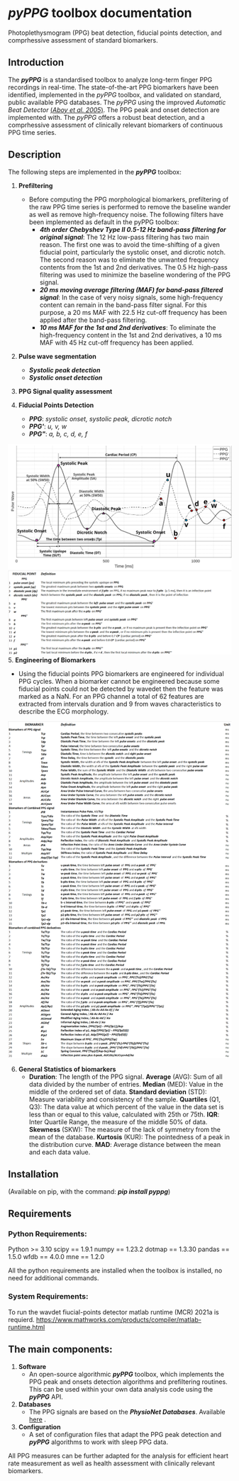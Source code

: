 
# *pyPPG* toolbox documentation

Photoplethysmogram (PPG) beat detection, fiducial points detection, and comprhessive assessment of standard biomarkers.

## Introduction
The ***pyPPG*** is a standardised toolbox to analyze long-term finger PPG recordings in real-time. The state-of-the-art PPG biomarkers have been identified, implemented in the *pyPPG* toolbox, and validated on standard, public available PPG databases.
The *pyPPG* using the improved *Automatic Beat Detector* [(*Aboy et al. 2005*)](https://ieeexplore.ieee.org/abstract/document/1510850).  The PPG peak and onset detection are implemented with. The *pyPPG* offers a robust beat detection, and a comprhessive assessment of clinically relevant biomarkers of continuous PPG time series.

## Description
The following steps are implemented in the ***pyPPG*** toolbox:
1. **Prefiltering** 
   - Before computing the PPG morphological biomarkers, prefiltering of the raw PPG time series is performed to remove the baseline wander as well as remove high-frequency noise.  The following filters have been implemented as default in the pyPPG toolbox:
     - ***4th order Chebyshev Type II 0.5-12 Hz band-pass filtering for original signal***: The 12 Hz low-pass filtering has two main reason. The first one was to avoid the time-shifting of a given fiducial point, particularly the systolic onset, and dicrotic notch. The second reason was to eliminate the unwanted frequency contents from the 1st and 2nd derivatives. The 0.5 Hz high-pass filtering was used to minimize the baseline wondering of the PPG signal.
     - ***20 ms moving average filtering (MAF) for band-pass filtered signal***: In the case of very noisy signals, some high-frequency content can remain in the band-pass filter signal. For this purpose, a 20 ms MAF with 22.5 Hz cut-off frequency has been applied after the band-pass filtering.
     - ***10 ms MAF for the 1st and 2nd derivatives***: To eliminate the high-frequency content in the 1st and 2nd derivatives, a 10 ms MAF with 45 Hz cut-off frequency has been applied.

2. **Pulse wave segmentation**
   - ***Systolic peak detection***
   - ***Systolic onset detection***
3. **PPG Signal quality assessment**
4. **Fiducial Points Detection**
    - ***PPG***: *systolic onset, systolic peak, dicrotic notch*
    - ***PPG'***: *u, v, w*
    - ***PPG"***: *a, b, c, d, e, f*
   
![alt text](figs/fiducial_points.svg)
![img_1.png](figs/fiducial_points_def.png)
5. **Engineering of Biomarkers** 
   - Using the fiducial points PPG biomarkers are engineered for individual PPG cycles. When a biomarker cannot be engineered because some fiducial points could not be detected by wavedet then the feature was marked as a NaN. For an PPG channel a total of 62 features are extracted from intervals duration and 9 from waves characteristics to describe the ECG morphology.

![img.png](figs/biomarkers_def.png)

6. **General Statistics of biomarkers**
   - **Duration**: The length of the PPG signal. **Average** (AVG): Sum of all data divided by the number of entries. **Median** (MED): Value in the middle of the ordered set of data. **Standard deviation** (STD): Measure variability and consistency of the sample. **Quartiles** (Q1, Q3): The data value at which percent of the value in the data set is less than or equal to this value, calculated with 25th or 75th. **IQR**: Inter Quartile Range, the measure of the middle 50\% of data. **Skewness** (SKW): The measure of the lack of symmetry from the mean of the database. **Kurtosis** (KUR): The pointedness of a peak in the distribution curve. **MAD**: Average distance between the mean and each data value. 

## Installation
(Available on pip, with the command: 
***pip install pyppg***)

## Requirements

### Python Requirements:

Python >= 3.10
scipy == 1.9.1
numpy == 1.23.2
dotmap == 1.3.30
pandas == 1.5.0
wfdb == 4.0.0
mne == 1.2.0

All the python requirements are installed when the toolbox is installed, no need for additional commands.

### System Requirements:

To run the wavdet fiucial-points detector matlab runtime (MCR) 2021a is requierd.
https://www.mathworks.com/products/compiler/matlab-runtime.html

## The main components:
1. **Software**
    - An open-source algorithmic ***pyPPG*** toolbox, which implements the PPG peak and onsets detection algorithms and prefiltering routines. This can be used within your own data analysis code using the ***pyPPG*** API.
2. **Databases**
    - The PPG signals are based on the ***PhysioNet Databases***. Available [here](https://physionet.org/about/database/) .
3. **Configuration**
    - A set of configuration files that adapt the PPG peak detection and ***pyPPG*** algorithms to work with sleep PPG data.

All PPG measures can be further adapted for the analysis for efficient heart rate measurement as well as health assessment with clinically relevant biomarkers.
